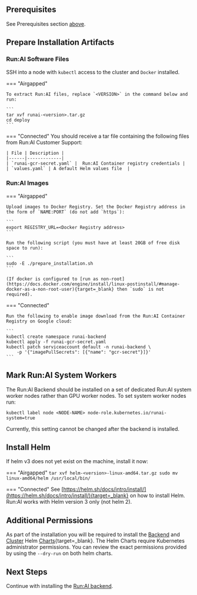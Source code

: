 

## Prerequisites 

See Prerequisites section [above](prerequisites.md).


## Prepare Installation Artifacts

### Run:AI Software Files

SSH into a node with `kubectl` access to the cluster and `Docker` installed.

=== "Airgapped" 

    To extract Run:AI files, replace `<VERSION>` in the command below and run: 

    ```
    tar xvf runai-<version>.tar.gz
    cd deploy
    ```

=== "Connected"
    You should receive a tar file containing the following files from Run:AI Customer Support:

    | File | Description |
    |------|-------------|
    | `runai-gcr-secret.yaml` |  Run:AI Container registry credentials |
    | `values.yaml` | A default Helm values file  |


### Run:AI Images

=== "Airgapped" 

    Upload images to Docker Registry. Set the Docker Registry address in the form of `NAME:PORT` (do not add `https`):

    ```
    export REGISTRY_URL=<Docker Registry address>
    ```
    
    Run the following script (you must have at least 20GB of free disk space to run): 

    ```  
    sudo -E ./prepare_installation.sh
    ```

    (If docker is configured to [run as non-root](https://docs.docker.com/engine/install/linux-postinstall/#manage-docker-as-a-non-root-user){target=_blank} then `sudo` is not required).

=== "Connected"

    Run the following to enable image download from the Run:AI Container Registry on Google cloud:

    ```
    kubectl create namespace runai-backend
    kubectl apply -f runai-gcr-secret.yaml
    kubectl patch serviceaccount default -n runai-backend \
        -p '{"imagePullSecrets": [{"name": "gcr-secret"}]}'
    ```



## Mark Run:AI System Workers

The Run:AI Backend should be installed on a set of dedicated Run:AI system worker nodes rather than GPU worker nodes. To set system worker nodes run:

```
kubectl label node <NODE-NAME> node-role.kubernetes.io/runai-system=true
```

Currently, this setting cannot be changed after the backend is installed.


## Install Helm

If helm v3 does not yet exist on the machine, install it now:

=== "Airgapped"
    ```
    tar xvf helm-<version>-linux-amd64.tar.gz
    sudo mv linux-amd64/helm /usr/local/bin/
    ```  

=== "Connected"
    See [https://helm.sh/docs/intro/install/](https://helm.sh/docs/intro/install/){target=_blank} on how to install Helm. Run:AI works with Helm version 3 only (not helm 2).



## Additional Permissions

As part of the installation you will be required to install the [Backend](backend.md) and [Cluster](cluster.md) Helm [Charts](https://helm.sh/){target=_blank}. The Helm Charts require Kubernetes administrator permissions. You can review the exact permissions provided by using the `--dry-run` on both helm charts. 


## Next Steps

Continue with installing the [Run:AI backend](backend.md).